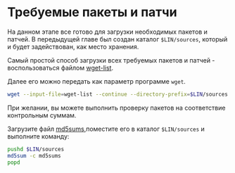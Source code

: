 # Требуемые пакеты и патчи

На данном этапе все готово для загрузки необходимых пакетов и патчей. В передыдущей главе был создан каталог ``$LIN/sources``, который и будет задействован, как место хранения.

Самый простой способ загрузки всех требуемых пакетов и патчей - воспользоваться файлом [wget-list](https://raw.githubusercontent.com/Linux4Yourself/Linux4Yourself.Book.Packages/develop/src/wget-list).

 Далее его можно передать как параметр программе ``wget``. 

```bash
wget --input-file=wget-list --continue --directory-prefix=$LIN/sources
```

При желании, вы можете выполнить проверку пакетов на соответствие контрольным суммам.

Загрузите файл [md5sums](https://raw.githubusercontent.com/Linux4Yourself/Linux4Yourself.Book.Packages/develop/src/md5sums),поместите его в каталог ``$LIN/sources`` и выполните команду:

```bash
pushd $LIN/sources
md5sum -c md5sums
popd
```
